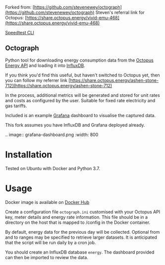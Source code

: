Forked from: [https://github.com/stevenewey/octograph](https://github.com/stevenewey/octograph)
Steven's referral link for Octopus: [https://share.octopus.energy/vivid-emu-468](https://share.octopus.energy/vivid-emu-468)

[Speedtest CLI](https://www.speedtest.net/apps/cli)

Octograph
---------

Python tool for downloading energy consumption data from the
[Octopus Energy API](https://developer.octopus.energy/docs/api/) and loading it into [InfluxDB](https://www.influxdata.com/time-series-platform/influxdb/).

If you think you'd find this useful, but haven't switched to Octopus yet, then
you can follow my referrer link [https://share.octopus.energy/ashen-stone-712](https://share.octopus.energy/ashen-stone-712)

In the process, additional metrics will be generated and stored for unit rates
and costs as configured by the user. Suitable for fixed rate electricity and gas
tariffs.

Included is an example [Grafana](https://grafana.com) dashboard to visualise the captured data.

This fork assumes you have InfluxDB and Grafana deployed already.

.. image:: grafana-dashboard.png
   :width: 800

Installation
============

Tested on Ubuntu with Docker and Python 3.7.

Usage
=====
Docker image is available on [Docker Hub](https://hub.docker.com/r/jackyaz/octograph)

Create a configuration file ``octograph.ini`` customised with your Octopus
API key, meter details and energy rate information. This file should be in a
directory on the host that is mapped to /config in the Docker container.

By default, energy data for the previous day will be collected. Optional from
and to ranges may be specified to retrieve larger datasets. It is anticipated
that the script will be run daily by a cron job.

You should create an InfluxDB database ``energy``. The dashboard provided can
then be imported to review the data.
